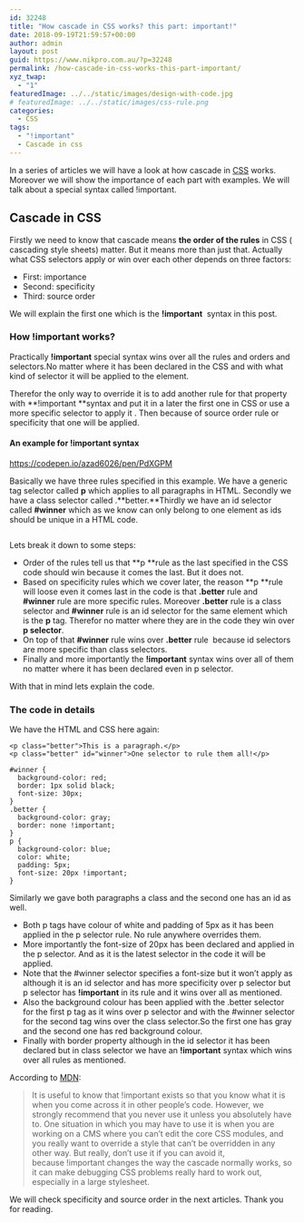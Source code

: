 ```yaml
---
id: 32248
title: "How cascade in CSS works? this part: important!"
date: 2018-09-19T21:59:57+00:00
author: admin
layout: post
guid: https://www.nikpro.com.au/?p=32248
permalink: /how-cascade-in-css-works-this-part-important/
xyz_twap:
  - "1"
featuredImage: ../../static/images/design-with-code.jpg
# featuredImage: ../../static/images/css-rule.png
categories:
  - CSS
tags:
  - "!important"
  - Cascade in css
---
```


In a series of articles we will have a look at how cascade in [CSS](https://nikpro.com.au/category/css) works. Moreover we will show the importance of each part with examples. We will talk about a special syntax called !important.

## Cascade in CSS

Firstly we need to know that cascade means **the order of the rules** in CSS ( cascading style sheets) matter. But it means more than just that. Actually what CSS selectors apply or win over each other depends on three factors:

- First: importance
- Second: specificity
- Third: source order

We will explain the first one which is the **!important**  syntax in this post.

### How **!important** works?

Practically **!important** special syntax wins over all the rules and orders and selectors.No matter where it has been declared in the CSS and with what kind of selector it will be applied to the element.

Therefor the only way to override it is to add another rule for that property with **!important **syntax and put it in a later the first one in CSS or use a more specific selector to apply it . Then because of source order rule or specificity that one will be applied.

#### An example for !important syntax 

https://codepen.io/azad6026/pen/PdXGPM

Basically we have three rules specified in this example. We have a generic tag selector called **p** which applies to all paragraphs in HTML. Secondly we have a class selector called .**better.**Thirdly we have an id selector called **#winner** which as we know can only belong to one element as ids should be unique in a HTML code.<figure class="wp-block-image">

<img src="https://www.nikpro.com.auid-vs-class.jpg" alt="" class="wp-image-32249" srcset="https://testgatsby.localid-vs-class.jpg 510w, https://testgatsby.localid-vs-class-300x200.jpg 300w" sizes="(max-width: 510px) 100vw, 510px" /> </figure>

Lets break it down to some steps:

- Order of the rules tell us that **p **rule as the last specified in the CSS code should win because it comes the last. But it does not.
- Based on specificity rules which we cover later, the reason **p **rule will loose even it comes last in the code is that **.better** rule and **#winner** rule are more specific rules. Moreover **.better** rule is a class selector and **#winner** rule is an id selector for the same element which is the **p** tag. Therefor no matter where they are in the code they win over **p selector**.
- On top of that **#winner** rule wins over **.better** rule  because id selectors are more specific than class selectors.
- Finally and more importantly the **!important** syntax wins over all of them no matter where it has been declared even in p selector.

With that in mind lets explain the code.

### The code in details

We have the HTML and CSS here again:

```
<p class="better">This is a paragraph.</p>
<p class="better" id="winner">One selector to rule them all!</p>
```

```
#winner {
  background-color: red;
  border: 1px solid black;
  font-size: 30px;
}
.better {
  background-color: gray;
  border: none !important;
}
p {
  background-color: blue;
  color: white;
  padding: 5px;
  font-size: 20px !important;
}
```

Similarly we gave both paragraphs a class and the second one has an id as well.

- Both p tags have colour of white and padding of 5px as it has been applied in the p selector rule. No rule anywhere overrides them.
- More importantly the font-size of 20px has been declared and applied in the p selector. And as it is the latest selector in the code it will be applied.
- Note that the #winner selector specifies a font-size but it won&#8217;t apply as although it is an id selector and has more specificity over p selector but p selector has **!important** in its rule and it wins over all as mentioned.
- Also the background colour has been applied with the .better selector for the first p tag as it wins over p selector and with the #winner selector for the second tag wins over the class selector.So the first one has gray and the second one has red background colour.
- Finally with border property although in the id selector it has been declared but in class selector we have an **!important** syntax which wins over all rules as mentioned.

According to <a href="https://developer.mozilla.org/en-US/docs/Learn/CSS/Introduction_to_CSS/Cascade_and_inheritance" target="_blank" rel="noopener noreferrer">MDN</a>:

<blockquote class="wp-block-quote">
  <p>
    It is useful to know that !important exists so that you know what it is when you come across it in other people&#8217;s code. However, we strongly recommend that you never use it unless you absolutely have to. One situation in which you may have to use it is when you are working on a CMS where you can&#8217;t edit the core CSS modules, and you really want to override a style that can&#8217;t be overridden in any other way. But really, don&#8217;t use it if you can avoid it, because !important changes the way the cascade normally works, so it can make debugging CSS problems really hard to work out, especially in a large stylesheet.
  </p>
</blockquote>

We will check specificity and source order in the next articles. Thank you for reading.
